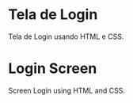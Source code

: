 # Tela de Login 
  Tela de Login usando HTML e CSS.





# Login Screen
Screen Login using HTML and CSS. 

  
  
